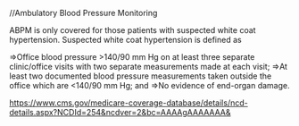 //Ambulatory Blood Pressure Monitoring

ABPM is only covered for those patients with suspected white coat hypertension. Suspected white coat hypertension is defined as

=>Office blood pressure >140/90 mm Hg on at least three separate clinic/office visits with two separate measurements made at each visit;
=>At least two documented blood pressure measurements taken outside the office which are <140/90 mm Hg; and
=>No evidence of end-organ damage.

https://www.cms.gov/medicare-coverage-database/details/ncd-details.aspx?NCDId=254&ncdver=2&bc=AAAAgAAAAAAA&


